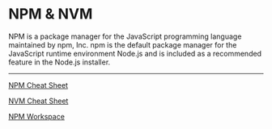 # NPM & NVM

NPM is a package manager for the JavaScript programming language maintained by npm, Inc. npm is the default package manager for the JavaScript runtime environment Node.js and is included as a recommended feature in the Node.js installer.

---

[NPM Cheat Sheet](NPM%20&%20NVM%201b2aeacbb29981a79d6ef121c04a5fcb/NPM%20Cheat%20Sheet%201b2aeacbb299818fa0a6df33d447b922.md)

[NVM Cheat Sheet](NPM%20&%20NVM%201b2aeacbb29981a79d6ef121c04a5fcb/NVM%20Cheat%20Sheet%201b2aeacbb29981db94c6eee10097d206.md)

[NPM Workspace](NPM%20&%20NVM%201b2aeacbb29981a79d6ef121c04a5fcb/NPM%20Workspace%201b2aeacbb29981d4ac2ef5c8eba99ae6.md)